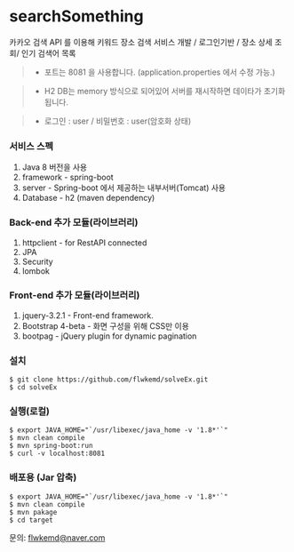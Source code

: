 # searchSomething

카카오 검색 API 를 이용해 키워드 장소 검색 서비스 개발 / 로그인기반 / 장소 상세 조회/ 인기 검색어 목록 

> * 포트는 8081 을 사용합니다. (application.properties 에서 수정 가능.)

> * H2 DB는 memory 방식으로 되어있어 서버를 재시작하면 데이타가 초기화 됩니다. 

> * 로그인 : user / 비밀번호 : user(암호화 상태)


### 서비스 스펙
1. Java 8 버전을 사용
1. framework - spring-boot
1. server - Spring-boot 에서 제공하는 내부서버(Tomcat) 사용 
1. Database - h2 (maven dependency)

### Back-end 추가 모듈(라이브러리)
1. httpclient - for RestAPI connected
1. JPA
1. Security
1. lombok

### Front-end 추가 모듈(라이브러리)
1. jquery-3.2.1 - Front-end framework.
1. Bootstrap 4-beta - 화면 구성을 위해 CSS만 이용
1. bootpag - jQuery plugin for dynamic pagination


### 설치

```
$ git clone https://github.com/flwkemd/solveEx.git
$ cd solveEx

```

### 실행(로컬)

```
$ export JAVA_HOME="`/usr/libexec/java_home -v '1.8*'`"
$ mvn clean compile
$ mvn spring-boot:run
$ curl -v localhost:8081
```


### 배포용 (Jar 압축)

```
$ export JAVA_HOME="`/usr/libexec/java_home -v '1.8*'`"
$ mvn clean compile
$ mvn pakage
$ cd target
```


문의: <flwkemd@naver.com>
